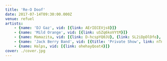 ```yaml
---
title: 'Re-O Doof'
date: 2017-07-14T09:30:00.000Z
venue: refuel
artists:
    - {name: 'DJ Gaz', vid: [{link: AErIECEVjs8}]}
    - {name: 'Mild Orange', vid: [{link: uSZq6koVYtM}]}
    - {name: Mamazita, vid: [{link: D-hcspYQ0JU}, {link: SL2iDpDlDfo}, {title: 'Redbone (Childish Gambino cover)', link: 36xTvbgwzlc}, {link: Dn1VR8KYwI4}]}
    - {name: 'Jack Berry Band', vid: [{title: 'Private Show', link: nTn6sh9a6LE}, {link: mycyD3tckWc}, {link: wjUEhxa7uXE}, {title: Saturday, link: 3mUsTwwBO88}, {title: 'Pick Up the Phone (Young Thug & Travis Scott cover)', link: dFScQbf_1A8}]}
    - {name: Halps, vid: [{link: ohehayQoat4}]}
cover: ./cover.jpg
---
```

